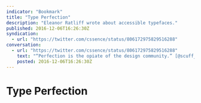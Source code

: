 ```yaml
---
indicator: "Bookmark"
title: "Type Perfection"
description: "Eleanor Ratliff wrote about accessible typefaces."
published: 2016-12-06T16:26:30Z
syndication:
  - url: "https://twitter.com/cssence/status/806172975829516288"
conversation:
  - url: "https://twitter.com/cssence/status/806172975829516288"
    text: "“Perfection is the opiate of the design community.” [@scuff_el](https://twitter.com/scuff_el) [alistapart.com/article/accessibility-whack-a-mole](http://alistapart.com/article/accessibility-whack-a-mole) h/t [@zeldman](https://twitter.com/zeldman)"
    posted: 2016-12-06T16:26:30Z
---
```


# Type Perfection
